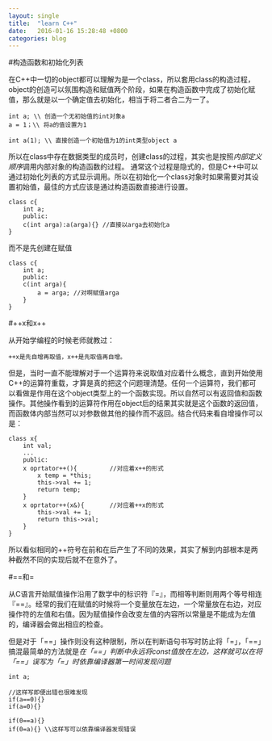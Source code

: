 ```yaml
---
layout: single
title:  "learn C++"
date:   2016-01-16 15:28:48 +0800
categories: blog
---
```


#构造函数和初始化列表

在C++中一切的object都可以理解为是一个class，所以套用class的构造过程，object的创造可以氛围构造和赋值两个阶段，如果在构造函数中完成了初始化赋值，那么就是以一个确定值去初始化，相当于将二者合二为一了。

    int a; \\ 创造一个无初始值的int对象a
    a = 1；\\ 将a的值设置为1

    int a(1); \\ 直接创造一个初始值为1的int类型object a

所以在class中存在数据类型的成员时，创建class的过程，其实也是按照*内部定义顺序*调用内部对象的构造函数的过程。 通常这个过程是隐式的，但是C++中可以通过初始化列表的方式显示调用。所以在初始化一个class对象时如果需要对其设置初始值，最佳的方式应该是通过构造函数直接进行设置。

    class c{
        int a;
        public:
        c(int arga):a(arga){} //直接以arga去初始化a
    }

而不是先创建在赋值

    class c{
        int a;
        public:
        c(int arga){
            a = arga; //对啊赋值arga
        }
    }

#++x和x++

从开始学编程的时候老师就教过：

    ++x是先自增再取值，x++是先取值再自增。

但是，当时一直不能理解对于一个运算符来说取值对应着什么概念，直到开始使用C++的运算符重载，才算是真的把这个问题理清楚。任何一个运算符，我们都可以看做是作用在这个object类型上的一个函数实现。所以自然可以有返回值和函数操作。其他操作看到的运算符作用在object后的结果其实就是这个函数的返回值，而函数体内部当然可以对参数做其他的操作而不返回。结合代码来看自增操作可以是：

    class x{
        int val;
        ...
        public:
        x oprtator++(){         //对应着x++的形式
            x temp = *this;
            this->val += 1;
            return temp;
        }
        x oprtator++(x&){       //对应着++x的形式
            this->val += 1;
            return this->val;
        }
    }

所以看似相同的++符号在前和在后产生了不同的效果，其实了解到内部根本是两种截然不同的实现后就不在意外了。

#==和=

从C语言开始赋值操作沿用了数学中的标识符『=』，而相等判断则用两个等号相连『==』。经常的我们在赋值的时候将一个变量放在左边，一个常量放在右边，对应操作符的左值和右值。因为赋值操作会改变左值的内容所以常量是不能成为左值的，编译器会做出相应的检查。

但是对于「==」操作则没有这种限制，所以在判断语句书写时防止将「=」，「==」搞混最简单的方法就是*在「==」判断中永远将const值放在左边，这样就可以在将「==」误写为「=」时依靠编译器第一时间发现问题*

    int a;

    //这样写即便出错也很难发现
    if(a==0){}
    if(a=0){}

    if(0==a){}
    if(0=a){} \\这样写可以依靠编译器发现错误


